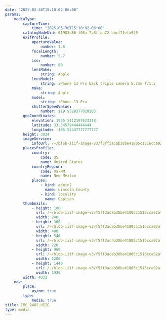 ```yaml
---
date: "2025-03-30T15:10:02-06:00"
params:
    mediaType:
        captureTime:
            time: "2025-03-30T15:10:02-06:00"
        catalogNodeUid: 01983c86-f08a-7c8f-aa72-bbcf71efa9f0
        exifProfile:
            apertureValue:
                number: 1.5
            focalLength:
                number: 5.7
            iso:
                number: 80
            lensMake:
                string: Apple
            lensModel:
                string: iPhone 13 Pro back triple camera 5.7mm f/1.5
            make:
                string: Apple
            model:
                string: iPhone 13 Pro
            shutterSpeedValue:
                number: 119.9328377010183
        geoCoordinates:
            elevation: 1935.5112107623318
            latitude: 33.54579444444444
            longitude: -105.57437777777777
        height: 3024
        imageService:
            infoUrl: /~/blob-iiif-image-v3/f5ff3acab38be41805c1516cca02af183b227111c1bb1c08ab337f4707666be8/info.json
        placesProfile:
            country:
                code: US
                name: United States
            countryRegion:
                code: US-NM
                name: New Mexico
            places:
                - kind: admin2
                  name: Lincoln County
                - kind: locality
                  name: Capitan
        thumbnails:
            - height: 180
              url: /~/blob-iiif-image-v3/f5ff3acab38be41805c1516cca02af183b227111c1bb1c08ab337f4707666be8/full/240%2C180/0/default.jpg
              width: 240
            - height: 360
              url: /~/blob-iiif-image-v3/f5ff3acab38be41805c1516cca02af183b227111c1bb1c08ab337f4707666be8/full/480%2C360/0/default.jpg
              width: 480
            - height: 540
              url: /~/blob-iiif-image-v3/f5ff3acab38be41805c1516cca02af183b227111c1bb1c08ab337f4707666be8/full/720%2C540/0/default.jpg
              width: 720
            - height: 960
              url: /~/blob-iiif-image-v3/f5ff3acab38be41805c1516cca02af183b227111c1bb1c08ab337f4707666be8/full/1280%2C960/0/default.jpg
              width: 1280
            - height: 1440
              url: /~/blob-iiif-image-v3/f5ff3acab38be41805c1516cca02af183b227111c1bb1c08ab337f4707666be8/full/1920%2C1440/0/default.jpg
              width: 1920
        width: 4032
    nav:
        place:
            us/nm: true
        type:
            media: true
title: IMG_2485.HEIC
type: media
---
```

